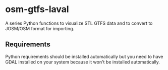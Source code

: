 # osm-gtfs-laval

A series Python functions to visualize STL GTFS data and to convert to JOSM/OSM format for importing.

## Requirements
Python requirements should be installed automatically but you need to have GDAL installed on your system because it won't be installed automatically.
